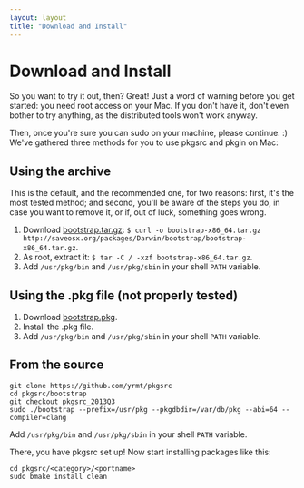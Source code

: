 ```yaml
---
layout: layout
title: "Download and Install"
---
```

Download and Install
====================

So you want to try it out, then? Great! Just a word of warning before you get started: you need root access on your Mac. If you don't have it, don't even bother to try anything, as the distributed tools won't work anyway.

Then, once you're sure you can sudo on your machine, please continue. :)
We've gathered three methods for you to use pkgsrc and pkgin on Mac:

Using the archive
-----------------

This is the default, and the recommended one, for two reasons: first, it's the most tested method; and second, you'll be aware of the steps you do, in case you want to remove it, or if, out of luck, something goes wrong.

1. Download [bootstrap.tar.gz](http://saveosx.org/packages/Darwin/bootstrap/bootstrap-x86_64.tar.gz): `$ curl -o bootstrap-x86_64.tar.gz http://saveosx.org/packages/Darwin/bootstrap/bootstrap-x86_64.tar.gz`.
2. As root, extract it: `$ tar -C / -xzf bootstrap-x86_64.tar.gz`.
3. Add `/usr/pkg/bin` and `/usr/pkg/sbin` in your shell `PATH` variable.

Using the .pkg file (not properly tested)
-----------------------------------------

1. Download [bootstrap.pkg](http://saveosx.org/packages/Darwin/bootstrap/bootstrap-x86_64.pkg).
2. Install the .pkg file.
3. Add `/usr/pkg/bin` and `/usr/pkg/sbin` in your shell `PATH` variable.

From the source
---------------

    git clone https://github.com/yrmt/pkgsrc
    cd pkgsrc/bootstrap
    git checkout pkgsrc_2013Q3
    sudo ./bootstrap --prefix=/usr/pkg --pkgdbdir=/var/db/pkg --abi=64 --compiler=clang

Add `/usr/pkg/bin` and `/usr/pkg/sbin` in your shell `PATH` variable.

There, you have pkgsrc set up! Now start installing packages like this:

    cd pkgsrc/<category>/<portname>
    sudo bmake install clean
